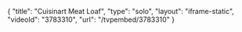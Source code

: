 {
    "title": "Cuisinart Meat Loaf",
    "type": "solo",
    "layout": "iframe-static",
    "videoId": "3783310",
    "url": "\/tvpembed\/3783310"
}